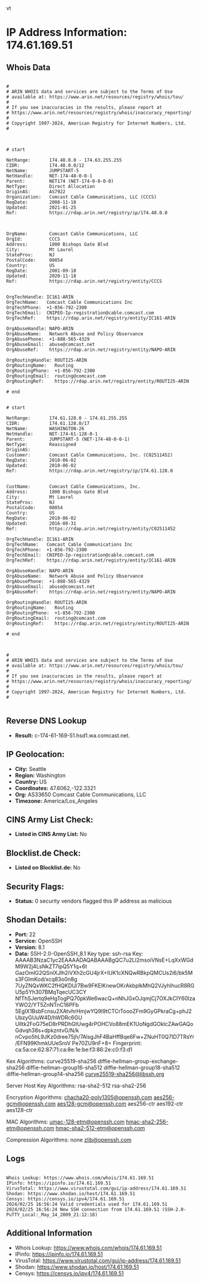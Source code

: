 vt
# IP Address Information: 174.61.169.51

## Whois Data
```

#
# ARIN WHOIS data and services are subject to the Terms of Use
# available at: https://www.arin.net/resources/registry/whois/tou/
#
# If you see inaccuracies in the results, please report at
# https://www.arin.net/resources/registry/whois/inaccuracy_reporting/
#
# Copyright 1997-2024, American Registry for Internet Numbers, Ltd.
#



# start

NetRange:       174.48.0.0 - 174.63.255.255
CIDR:           174.48.0.0/12
NetName:        JUMPSTART-5
NetHandle:      NET-174-48-0-0-1
Parent:         NET174 (NET-174-0-0-0-0)
NetType:        Direct Allocation
OriginAS:       AS7922
Organization:   Comcast Cable Communications, LLC (CCCS)
RegDate:        2008-11-18
Updated:        2021-01-25
Ref:            https://rdap.arin.net/registry/ip/174.48.0.0



OrgName:        Comcast Cable Communications, LLC
OrgId:          CCCS
Address:        1800 Bishops Gate Blvd
City:           Mt Laurel
StateProv:      NJ
PostalCode:     08054
Country:        US
RegDate:        2001-09-18
Updated:        2020-11-18
Ref:            https://rdap.arin.net/registry/entity/CCCS


OrgTechHandle: IC161-ARIN
OrgTechName:   Comcast Cable Communications Inc
OrgTechPhone:  +1-856-792-2300 
OrgTechEmail:  CNIPEO-Ip-registration@cable.comcast.com
OrgTechRef:    https://rdap.arin.net/registry/entity/IC161-ARIN

OrgAbuseHandle: NAPO-ARIN
OrgAbuseName:   Network Abuse and Policy Observance
OrgAbusePhone:  +1-888-565-4329 
OrgAbuseEmail:  abuse@comcast.net
OrgAbuseRef:    https://rdap.arin.net/registry/entity/NAPO-ARIN

OrgRoutingHandle: ROUTI25-ARIN
OrgRoutingName:   Routing
OrgRoutingPhone:  +1-856-792-2300 
OrgRoutingEmail:  routing@comcast.com
OrgRoutingRef:    https://rdap.arin.net/registry/entity/ROUTI25-ARIN

# end


# start

NetRange:       174.61.128.0 - 174.61.255.255
CIDR:           174.61.128.0/17
NetName:        WASHINGTON-26
NetHandle:      NET-174-61-128-0-1
Parent:         JUMPSTART-5 (NET-174-48-0-0-1)
NetType:        Reassigned
OriginAS:       
Customer:       Comcast Cable Communications, Inc. (C02511452)
RegDate:        2010-06-02
Updated:        2010-06-02
Ref:            https://rdap.arin.net/registry/ip/174.61.128.0


CustName:       Comcast Cable Communications, Inc.
Address:        1800 Bishops Gate Blvd
City:           Mt Laurel
StateProv:      NJ
PostalCode:     08054
Country:        US
RegDate:        2010-06-02
Updated:        2016-08-31
Ref:            https://rdap.arin.net/registry/entity/C02511452

OrgTechHandle: IC161-ARIN
OrgTechName:   Comcast Cable Communications Inc
OrgTechPhone:  +1-856-792-2300 
OrgTechEmail:  CNIPEO-Ip-registration@cable.comcast.com
OrgTechRef:    https://rdap.arin.net/registry/entity/IC161-ARIN

OrgAbuseHandle: NAPO-ARIN
OrgAbuseName:   Network Abuse and Policy Observance
OrgAbusePhone:  +1-888-565-4329 
OrgAbuseEmail:  abuse@comcast.net
OrgAbuseRef:    https://rdap.arin.net/registry/entity/NAPO-ARIN

OrgRoutingHandle: ROUTI25-ARIN
OrgRoutingName:   Routing
OrgRoutingPhone:  +1-856-792-2300 
OrgRoutingEmail:  routing@comcast.com
OrgRoutingRef:    https://rdap.arin.net/registry/entity/ROUTI25-ARIN

# end



#
# ARIN WHOIS data and services are subject to the Terms of Use
# available at: https://www.arin.net/resources/registry/whois/tou/
#
# If you see inaccuracies in the results, please report at
# https://www.arin.net/resources/registry/whois/inaccuracy_reporting/
#
# Copyright 1997-2024, American Registry for Internet Numbers, Ltd.
#


```
## Reverse DNS Lookup
- **Result:** c-174-61-169-51.hsd1.wa.comcast.net.

## IP Geolocation:
- **City:** Seattle
- **Region:** Washington
- **Country:** US
- **Coordinates:** 47.6062,-122.3321
- **Org:** AS33650 Comcast Cable Communications, LLC
- **Timezone:** America/Los_Angeles

## CINS Army List Check:
- **Listed in CINS Army List:** 
No

## Blocklist.de Check:
- **Listed on Blocklist.de:** 
No

## Security Flags:
- **Status:** 0 security vendors flagged this IP address as malicious

## Shodan Details:
- **Port:** 22
- **Service:** OpenSSH
- **Version:** 8.1
- **Data:** SSH-2.0-OpenSSH_8.1
Key type: ssh-rsa
Key: AAAAB3NzaC1yc2EAAAADAQABAAABgQC7u2Ll2msoiVNsE+LqXxWGdM9W2j4LsNkZT7ipQ5Y1q+6t
GazOmIG2QSnlXJlh2iVXh2cGU4jrX+IUK1cXNQwRBkpQMCUs2i6/bk5Ms3FGlmKod/xcq83o0n8g
7UyZNQxWKC2fHQKDU/7Bw9FKElKnewOKrAkbplkMhQ2VJyhlhucR8RGU5p5Yh307BMqTqecUC3CY
NfThSJertq9eHgTogPQ70pkWe6wacQ+nNhJGxOJqmjCj7OXJkCIY60IzaYWO2/YT5ZnNTnC16PFb
5EgIX1BsbFcnsu2XAtvhrHmjwYQ9I9tCTCrToooZFm9GyGPkraCg+phJ2UbzyGUuW4D/hWDRc6GU
UlItk2FoG75eD8rPRDhGtUwg4rPOHCVo88mEK1UoNgdGOklcZAwGAQoGdvqh38s+dpkzntvG/N/k
nCvpo5hL9JKz0dree75jh/7AlsgJhF4BaHffBqe6Fw+ZNuHT0Q7ID7TRsYr/EFN99KhmkUUeSroV
Pe70ZU9nF+8=
Fingerprint: ca:5a:ce:62:87:71:ca:8e:1e:be:f3:86:2e:c0:f3:d1

Kex Algorithms:
	curve25519-sha256
	diffie-hellman-group-exchange-sha256
	diffie-hellman-group16-sha512
	diffie-hellman-group18-sha512
	diffie-hellman-group14-sha256
	curve25519-sha256@libssh.org

Server Host Key Algorithms:
	rsa-sha2-512
	rsa-sha2-256

Encryption Algorithms:
	chacha20-poly1305@openssh.com
	aes256-gcm@openssh.com
	aes128-gcm@openssh.com
	aes256-ctr
	aes192-ctr
	aes128-ctr

MAC Algorithms:
	umac-128-etm@openssh.com
	hmac-sha2-256-etm@openssh.com
	hmac-sha2-512-etm@openssh.com

Compression Algorithms:
	none
	zlib@openssh.com


## Logs
```

Whois Lookup: https://www.whois.com/whois/174.61.169.51
IPinfo: https://ipinfo.io/174.61.169.51
VirusTotal: https://www.virustotal.com/gui/ip-address/174.61.169.51
Shodan: https://www.shodan.io/host/174.61.169.51
Censys: https://censys.io/ipv4/174.61.169.51
2024/02/25 16:56:24 Valid credentials used for 174.61.169.51
2024/02/25 16:56:24 New SSH connection from 174.61.169.51 (SSH-2.0-PuTTY_Local:_May_14_2009_21:12:18)

```
## Additional Information
- Whois Lookup: https://www.whois.com/whois/174.61.169.51
- IPinfo: https://ipinfo.io/174.61.169.51
- VirusTotal: https://www.virustotal.com/gui/ip-address/174.61.169.51
- Shodan: https://www.shodan.io/host/174.61.169.51
- Censys: https://censys.io/ipv4/174.61.169.51

